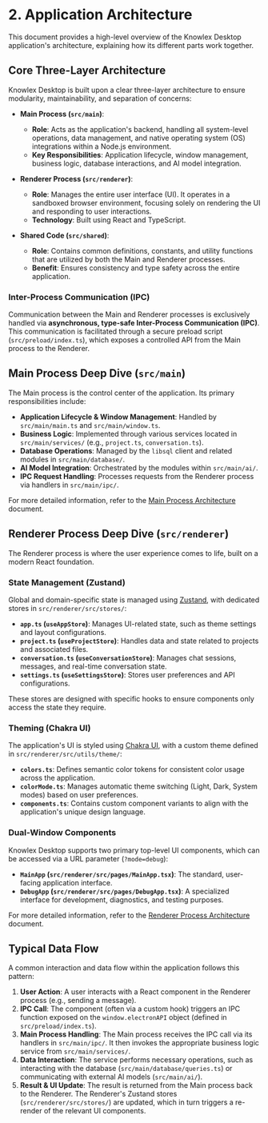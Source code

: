 # 2. Application Architecture

This document provides a high-level overview of the Knowlex Desktop application's architecture, explaining how its different parts work together.

## Core Three-Layer Architecture

Knowlex Desktop is built upon a clear three-layer architecture to ensure modularity, maintainability, and separation of concerns:

*   **Main Process (`src/main`)**:
    *   **Role**: Acts as the application's backend, handling all system-level operations, data management, and native operating system (OS) integrations within a Node.js environment.
    *   **Key Responsibilities**: Application lifecycle, window management, business logic, database interactions, and AI model integration.

*   **Renderer Process (`src/renderer`)**:
    *   **Role**: Manages the entire user interface (UI). It operates in a sandboxed browser environment, focusing solely on rendering the UI and responding to user interactions.
    *   **Technology**: Built using React and TypeScript.

*   **Shared Code (`src/shared`)**:
    *   **Role**: Contains common definitions, constants, and utility functions that are utilized by both the Main and Renderer processes.
    *   **Benefit**: Ensures consistency and type safety across the entire application.

### Inter-Process Communication (IPC)

Communication between the Main and Renderer processes is exclusively handled via **asynchronous, type-safe Inter-Process Communication (IPC)**. This communication is facilitated through a secure preload script (`src/preload/index.ts`), which exposes a controlled API from the Main process to the Renderer.

## Main Process Deep Dive (`src/main`)

The Main process is the control center of the application. Its primary responsibilities include:

*   **Application Lifecycle & Window Management**: Handled by `src/main/main.ts` and `src/main/window.ts`.
*   **Business Logic**: Implemented through various services located in `src/main/services/` (e.g., `project.ts`, `conversation.ts`).
*   **Database Operations**: Managed by the `libsql` client and related modules in `src/main/database/`.
*   **AI Model Integration**: Orchestrated by the modules within `src/main/ai/`.
*   **IPC Request Handling**: Processes requests from the Renderer process via handlers in `src/main/ipc/`.

For more detailed information, refer to the [Main Process Architecture](./08-main-process.md) document.

## Renderer Process Deep Dive (`src/renderer`)

The Renderer process is where the user experience comes to life, built on a modern React foundation.

### State Management (Zustand)

Global and domain-specific state is managed using [Zustand](https://zustand-bear.github.io/zustand/), with dedicated stores in `src/renderer/src/stores/`:

*   **`app.ts` (`useAppStore`)**: Manages UI-related state, such as theme settings and layout configurations.
*   **`project.ts` (`useProjectStore`)**: Handles data and state related to projects and associated files.
*   **`conversation.ts` (`useConversationStore`)**: Manages chat sessions, messages, and real-time conversation state.
*   **`settings.ts` (`useSettingsStore`)**: Stores user preferences and API configurations.

These stores are designed with specific hooks to ensure components only access the state they require.

### Theming (Chakra UI)

The application's UI is styled using [Chakra UI](https://chakra-ui.com/), with a custom theme defined in `src/renderer/src/utils/theme/`:

*   **`colors.ts`**: Defines semantic color tokens for consistent color usage across the application.
*   **`colorMode.ts`**: Manages automatic theme switching (Light, Dark, System modes) based on user preferences.
*   **`components.ts`**: Contains custom component variants to align with the application's unique design language.

### Dual-Window Components

Knowlex Desktop supports two primary top-level UI components, which can be accessed via a URL parameter (`?mode=debug`):

*   **`MainApp` (`src/renderer/src/pages/MainApp.tsx`)**: The standard, user-facing application interface.
*   **`DebugApp` (`src/renderer/src/pages/DebugApp.tsx`)**: A specialized interface for development, diagnostics, and testing purposes.

For more detailed information, refer to the [Renderer Process Architecture](./09-renderer-process.md) document.

## Typical Data Flow

A common interaction and data flow within the application follows this pattern:

1.  **User Action**: A user interacts with a React component in the Renderer process (e.g., sending a message).
2.  **IPC Call**: The component (often via a custom hook) triggers an IPC function exposed on the `window.electronAPI` object (defined in `src/preload/index.ts`).
3.  **Main Process Handling**: The Main process receives the IPC call via its handlers in `src/main/ipc/`. It then invokes the appropriate business logic service from `src/main/services/`.
4.  **Data Interaction**: The service performs necessary operations, such as interacting with the database (`src/main/database/queries.ts`) or communicating with external AI models (`src/main/ai/`).
5.  **Result & UI Update**: The result is returned from the Main process back to the Renderer. The Renderer's Zustand stores (`src/renderer/src/stores/`) are updated, which in turn triggers a re-render of the relevant UI components.